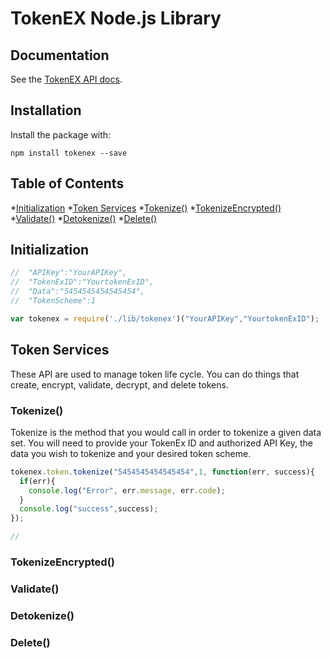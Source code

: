 # TokenEX Node.js Library

## Documentation

See the [TokenEX API docs](https://docs.tokenex.com/).

## Installation

Install the package with:

    npm install tokenex --save

## Table of Contents

*[Initialization](#initialization)
*[Token Services](#token-services)
  *[Tokenize()](#tokenize)
  *[TokenizeEncrypted()](#tokenizeEncrypted)
  *[Validate()](#validate)
  *[Detokenize()](#detokenize)
  *[Delete()](#delete)

## Initialization

  ```js
  //  "APIKey":"YourAPIKey",
  //  "TokenExID":"YourtokenExID",
  //  "Data":"5454545454545454",
  //  "TokenScheme":1

  var tokenex = require('./lib/tokenex')("YourAPIKey","YourtokenExID");
  ```

## Token Services

  These API are used to manage token life cycle. You can do things that create, encrypt, validate, decrypt, and delete tokens.

### Tokenize()

  Tokenize is the method that you would call in order to tokenize a given data set. You will need to provide your TokenEx ID and authorized API Key, the data you wish to tokenize and your desired token scheme.

  ```js
  tokenex.token.tokenize("5454545454545454",1, function(err, success){
    if(err){
      console.log("Error", err.message, err.code);
    }
    console.log("success",success);
  });

  //
  ```

### TokenizeEncrypted()
### Validate()
### Detokenize()
### Delete()
